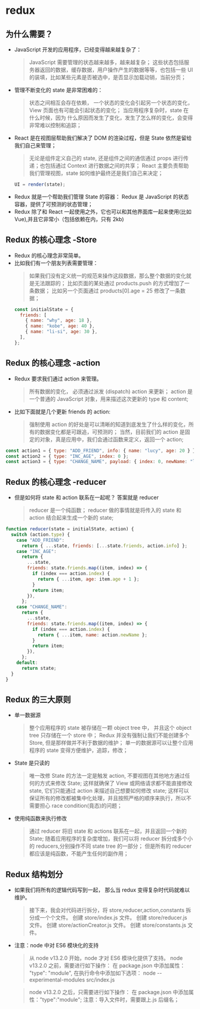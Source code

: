 # redux

## 为什么需要？

- JavaScript 开发的应用程序，已经变得越来越复杂了：
  > JavaScript 需要管理的状态越来越多，越来越复杂；
  > 这些状态包括服务器返回的数据，缓存数据，用户操作产生的数据等等，也包括一些 UI 的装填，比如某些元素是否被选中，是否显示加载动销，当前分页；
- 管理不断变化的 state 是非常困难的：
  > 状态之间相互会存在依赖， 一个状态的变化会引起另一个状态的变化，View 页面也有可能会引起状态的变化；
  > 当应用程序复杂时，state 在什么时候，因为 什么原因而发生了变化，发生了怎么样的变化，会变得非常难以控制和追踪；
- React 是在视图层帮助我们解决了 DOM 的渲染过程，但是 State 依然是留给我们自己来管理；
  > 无论是组件定义自己的 state, 还是组件之间的通信通过 props 进行传递；也包括通过 Context 进行数据之间的共享；
  > React 主要负责帮助我们管理视图，state 如何维护最终还是我们自己来决定；
  ```js
  UI = render(state);
  ```
- Redux 就是一个帮助我们管理 State 的容器： Redux 是 JavaScript 的状态容器，提供了可预测的状态管理；
- Redux 除了和 React 一起使用之外，它也可以和其他界面库一起来使用(比如 Vue),并且它非常小（包括依赖在内，只有 2kb)

## Redux 的核心理念 -Store

- Redux 的核心理念非常简单。
- 比如我们有一个朋友列表需要管理：
  > 如果我们没有定义统一的规范来操作这段数据，那么整个数据的变化就是无法跟踪的；
  > 比如页面的某处通过 products.push 的方式增加了一条数据；
  > 比如另一个页面通过 products[0].age = 25 修改了一条数据；
  ```js
  const initialState = {
    friends: [
      { name: "why", age: 18 },
      { name: "kobe", age: 40 },
      { name: "li-si", age: 30 },
    ],
  };
  ```

## Redux 的核心理念 -action

- Redux 要求我们通过 action 来管理。
  > 所有数据的变化， 必须通过派发 (dispatch) action 来更新；
  > action 是一个普通的 JavaScript 对象，用来描述这次更新的 type 和 content;
- 比如下面就是几个更新 friends 的 action:
  > 强制使用 action 的好处是可以清晰的知道到底发生了什么样的变化，所有的数据变化都是可跟追，可预测的；
  > 当然，目前我们的 action 是固定的对象，真是应用中，我们会通过函数来定义，返回一个 action;

```js
const action1 = { type: "ADD_FRIEND", info: { name: "lucy", age: 20 } };
const action2 = { type: "INC_AGE", index: 0 };
const action3 = { type: "CHANGE_NAME", payload: { index: 0, newName: "lau" } };
```

## Redux 的核心理念 -reducer

- 但是如何将 state 和 action 联系在一起呢？ 答案就是 reducer
  > reducer 是一个纯函数；
  > reducer 做的事情就是将传入的 state 和 action 结合起来生成一个新的 state;

```js
function reducer(state = initialState, action) {
  switch (action.type) {
    case "ADD_FRIEND":
      return { ...state, friends: [...state.friends, action.info] };
    case "INC_AGE":
      return {
        ...state,
        friends: state.friends.map((item, index) => {
          if (index === action.index) {
            return { ...item, age: item.age + 1 };
          }
          return item;
        }),
      };
    case "CHANGE_NAME":
      return {
        ...state,
        friends: state.friends.map((item, index) => {
          if (index === action.index) {
            return { ...item, name: action.newName };
          }
          return item;
        }),
      };
    default:
      return state;
  }
}
```

## Redux 的三大原则

- 单一数据源
  > 整个应用程序的 state 被存储在一颗 object tree 中， 并且这个 object tree 只存储在一个 store 中；
  > Redux 并没有强制让我们不能创建多个 Store, 但是那样做并不利于数据的维护；
  > 单一的数据源可以让整个应用程序的 state 变得方便维护，追踪，修改；
- State 是只读的
  > 唯一改修 State 的方法一定是触发 action, 不要视图在其他地方通过任何的方式来修改 State;
  > 这样就确保了 View 或网络请求都不能直接修改 state, 它们只能通过 action 来描述自己想要如何修改 state;
  > 这样可以保证所有的修改都被集中化处理，并且按照严格的顺序来执行，所以不需要担心 race condition(竟态)的问题；
- 使用纯函数来执行修改
  > 通过 reducer 将旧 state 和 actions 联系在一起，并且返回一个新的 State;
  > 随着应用程序的复杂度增加，我们可以将 reducer 拆分成多个小的 reducers,分别操作不同 state tree 的一部分；
  > 但是所有的 reducer 都应该是纯函数，不能产生任何的副作用；

## Redux 结构划分

- 如果我们将所有的逻辑代码写到一起， 那么当 redux 变得复杂时代码就难以维护。
  > 接下来，我会对代码进行拆分，将 store,reducer,action,constants 拆分成一个个文件。
  > 创建 store/index.js 文件。
  > 创建 store/reducer.js 文件。
  > 创建 store/actionCreator.js 文件。
  > 创建 store/constants.js 文件。
- 注意：node 中对 ES6 模块化的支持

  > 从 node v13.2.0 开始，node 才对 ES6 模块化提供了支持。
  > node v13.2.0 之前，需要进行如下操作：
  > 在 package.json 中添加属性： "type": "module",
  > 在执行命令中添加如下选项： node --experimental-modules src/index.js

  > node v13.2.0 之后，只需要进行如下操作：
  > 在 package.json 中添加属性："type":"module";
  > 注意：导入文件时，需要跟上.js 后缀名；
